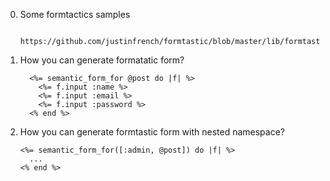 0. Some formtactics samples
        
        https://github.com/justinfrench/formtastic/blob/master/lib/formtastic/helpers/form_helper.rb

1. How you can generate formatatic form?

         <%= semantic_form_for @post do |f| %>
           <%= f.input :name %>
           <%= f.input :email %>
           <%= f.input :password %>
         <% end %>

2. How you can generate formtastic form with nested namespace?
    
       <%= semantic_form_for([:admin, @post]) do |f| %>
         ...
       <% end %>
